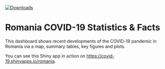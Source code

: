 [![Downloads](https://pepy.tech/badge/video2tfrecord)](https://pepy.tech/project/video2tfrecord)

# Romania COVID-19 Statistics & Facts 

This dashboard shows recent developments of the COVID-19 pandemic in Romania via a map, summary tables, key figures and plots.

You can see this Shiny app in action on https://covid-19.shinyapps.io/romania.

